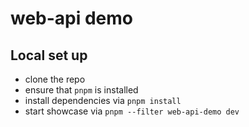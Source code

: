 # web-api demo

## Local set up

- clone the repo
- ensure that `pnpm` is installed
- install dependencies via `pnpm install`
- start showcase via `pnpm --filter web-api-demo dev`
